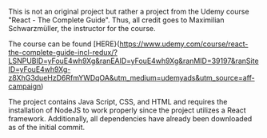 This is not an original project but rather a project from the Udemy course "React - The Complete Guide". Thus, all credit goes to Maximilian Schwarzmüller, the instructor for the course. 

  The course can be found [HERE}(https://www.udemy.com/course/react-the-complete-guide-incl-redux/?LSNPUBID=yFouE4wh9Xg&ranEAID=yFouE4wh9Xg&ranMID=39197&ranSiteID=yFouE4wh9Xg-z8XhG3dueHzD6RfmYWDqOA&utm_medium=udemyads&utm_source=aff-campaign)






  The project contains Java Script, CSS, and HTML and requires the installation of NodeJS to work properly since the project utilizes a React framework.
  Additionally, all dependencies have already been downloaded as of the initial commit.
